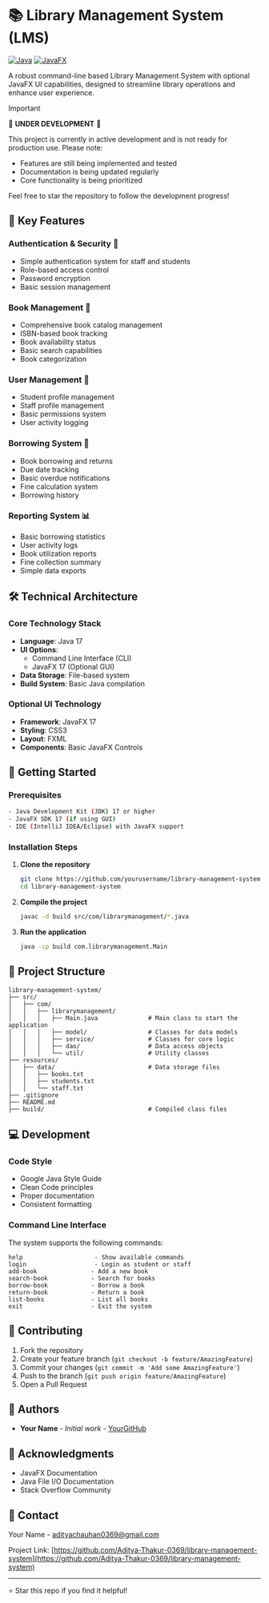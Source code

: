 # 📚 Library Management System (LMS)

[![Java](https://img.shields.io/badge/Java-17-red)](https://www.oracle.com/java/)
[![JavaFX](https://img.shields.io/badge/JavaFX-17-blue)](https://openjfx.io/)

A robust command-line based Library Management System with optional JavaFX UI capabilities, designed to streamline library operations and enhance user experience.

> [!IMPORTANT]
> 🚧 **UNDER DEVELOPMENT** 🚧
>
> This project is currently in active development and is not ready for production use.
> Please note:
> - Features are still being implemented and tested
> - Documentation is being updated regularly
> - Core functionality is being prioritized
>
> Feel free to star the repository to follow the development progress!

## 🌟 Key Features

### Authentication & Security 🔐
- Simple authentication system for staff and students
- Role-based access control
- Password encryption
- Basic session management

### Book Management 📖
- Comprehensive book catalog management
- ISBN-based book tracking
- Book availability status
- Basic search capabilities
- Book categorization

### User Management 👥
- Student profile management
- Staff profile management
- Basic permissions system
- User activity logging

### Borrowing System 🔄
- Book borrowing and returns
- Due date tracking
- Basic overdue notifications
- Fine calculation system
- Borrowing history

### Reporting System 📊
- Basic borrowing statistics
- User activity logs
- Book utilization reports
- Fine collection summary
- Simple data exports

## 🛠️ Technical Architecture

### Core Technology Stack
- **Language**: Java 17
- **UI Options**: 
  - Command Line Interface (CLI)
  - JavaFX 17 (Optional GUI)
- **Data Storage**: File-based system
- **Build System**: Basic Java compilation

### Optional UI Technology
- **Framework**: JavaFX 17
- **Styling**: CSS3
- **Layout**: FXML
- **Components**: Basic JavaFX Controls

## 🚀 Getting Started

### Prerequisites
```bash
- Java Development Kit (JDK) 17 or higher
- JavaFX SDK 17 (if using GUI)
- IDE (IntelliJ IDEA/Eclipse) with JavaFX support
```

### Installation Steps

1. **Clone the repository**
   ```bash
   git clone https://github.com/yourusername/library-management-system.git
   cd library-management-system
   ```

2. **Compile the project**
   ```bash
   javac -d build src/com/librarymanagement/*.java
   ```

3. **Run the application**
   ```bash
   java -cp build com.librarymanagement.Main
   ```

## 🔧 Project Structure

```plaintext
library-management-system/
├── src/
│   ├── com/
│   │   ├── librarymanagement/
│   │   │   ├── Main.java              # Main class to start the application
│   │   │   ├── model/                 # Classes for data models
│   │   │   ├── service/               # Classes for core logic
│   │   │   ├── dao/                   # Data access objects
│   │   │   └── util/                  # Utility classes
├── resources/
│   ├── data/                          # Data storage files
│   │   ├── books.txt
│   │   ├── students.txt
│   │   └── staff.txt
├── .gitignore
├── README.md
├── build/                             # Compiled class files
```

## 💻 Development

### Code Style
- Google Java Style Guide
- Clean Code principles
- Proper documentation
- Consistent formatting

### Command Line Interface
The system supports the following commands:
```plaintext
help                    - Show available commands
login                   - Login as student or staff
add-book               - Add a new book
search-book            - Search for books
borrow-book            - Borrow a book
return-book            - Return a book
list-books             - List all books
exit                   - Exit the system
```

## 🤝 Contributing

1. Fork the repository
2. Create your feature branch (`git checkout -b feature/AmazingFeature`)
3. Commit your changes (`git commit -m 'Add some AmazingFeature'`)
4. Push to the branch (`git push origin feature/AmazingFeature`)
5. Open a Pull Request

## 👥 Authors

- **Your Name** - *Initial work* - [YourGitHub](https://github.com/Aditya-Thakur-369)

## 🙏 Acknowledgments

- JavaFX Documentation
- Java File I/O Documentation
- Stack Overflow Community

## 📧 Contact

Your Name - adityachauhan0369@gmail.com

Project Link: [https://github.com/Aditya-Thakur-0369/library-management-system](https://github.com/Aditya-Thakur-0369/library-management-system)

---
⭐️ Star this repo if you find it helpful!
